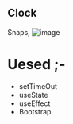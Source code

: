 ## Clock 

Snaps,
![image](https://github.com/user-attachments/assets/a7eb0558-6ec3-4ec1-91f5-a594e5cbedc5)

# Uesed ;-
  - setTimeOut
  - useState
  - useEffect
  - Bootstrap
